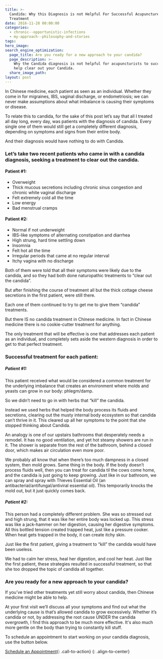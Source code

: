 ```yaml
---
title: >-
  Candida: Why this Diagnosis is not Helpful For Successful Acupuncture
  Treatment
date: 2016-11-28 00:00:00
categories:
  - chronic--opportunistic-infections
  - my-approach--philosophy-and-stories
tags:
hero_image:
search_engine_optimization:
  page_title: Are you ready for a new approach to your candida?
  page_description: >-
    Why the Candida diagnosis is not helpful for acupuncturists to successfully
    help clear out your Candida.
  share_image_path:
layout: post
---
```


In Chinese medicine, each patient as seen as an individual. Whether they come in for migraines, IBS, vaginal discharge, or endometriosis; we can never make assumptions about what imbalance is causing their symptoms or disease.

To relate this to candida, for the sake of this post let’s say that all I treated all day long, every day, was patients with the diagnosis of candida. Every single one of them would still get a completely different diagnosis, depending on symptoms and signs from their entire body.

And their diagnosis would have nothing to do with Candida.

### Let’s take two recent patients who came in with a candida diagnosis, seeking a treatment to clear out the candida.

#### Patient #1:

* Overweight
* Thick mucous secretions including chronic sinus congestion and chronic white vaginal discharge
* Felt extremely cold all the time
* Low energy
* Bad menstrual cramps

#### Patient #2:

* Normal if not underweight
* IBS-like symptoms of alternating constipation and diarrhea
* High strung, hard time settling down
* Insomnia
* Felt hot all the time
* Irregular periods that came at no regular interval
* Itchy vagina with no discharge

Both of them were told that all their symptoms were likely due to the candida, and so they had both done naturopathic treatments to “clear out the candida”.

But after finishing the course of treatment all but the thick cottage cheese secretions in the first patient, were still there.

Each one of them continued to try to get me to give them “candida” treatments.

But there IS no candida treatment in Chinese medicine. In fact in Chinese medicine there is no cookie-cutter treatment for anything.

The only treatment that will be effective is one that addresses each patient as an individual, and completely sets aside the western diagnosis in order to get to that perfect treatment.

### Successful treatment for each patient:

##### Patient #1:

This patient received what would be considered a common treatment for the underlying imbalance that creates an environment where molds and yeasts can grow in our body: phlegm/damp.

So we didn’t need to go in with herbs that “kill” the candida.

Instead we used herbs that helped the body process its fluids and secretions, clearing out the musty internal body ecosystem so that candida can’t thrive in it. This cleared up all her symptoms to the point that she stopped thinking about Candida.

An analogy is one of our upstairs bathrooms that desperately needs a remodel. It has no good ventilation, and yet hot steamy showers are run in it. The shower is separate from the rest of the bathroom, behind a closed door, which makes air circulation even more poor.

We probably all know that when there’s too much dampness in a closed system, then mold grows. Same thing in the body. If the body doesn’t process fluids well, then you can treat for candida til the cows come home, and the candida is just going to keep growing. Just like in our bathroom, we can spray and spray with Thieves Essential Oil (an antibacterial/antifungal/antiviral essential oil). This temporarily knocks the mold out, but it just quickly comes back.

##### Patient #2:

This person had a completely different problem. She was so stressed out and high strung, that it was like her entire body was locked up. This stress was like a jack-hammer on her digestion, causing her digestive symptoms. All this bottled tension created trapped heat, just like a pressure cooker. When heat gets trapped in the body, it can create itchy skin.

Just like the first patient, giving a treatment to “kill” the candida would have been useless.

We had to calm her stress, heal her digestion, and cool her heat. Just like the first patient, these strategies resulted in successful treatment, so that she too dropped the topic of candida all together.

### Are you ready for a new approach to your candida?

If you’ve tried other treatments yet still worry about candida, then Chinese medicine might be able to help.

At your first visit we’ll discuss all your symptoms and find out what the underlying cause is that’s allowed candida to grow excessively. Whether it’s candida or not, by addressing the root cause UNDER the candida overgrowth, I find this approach to be much more effective. It's also much more gentle on the body than trying to constantly kill stuff.

To schedule an appointment to start working on your candida diagnosis, use the button below.  

[Schedule an Appointment](/make-an-appointment/){: .call-to-action}
{: .align-to-center}